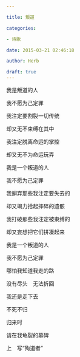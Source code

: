 ```yaml
---

title: 叛道

categories:

- 诗歌

date: 2015-03-21 02:46:18

author: Herb

draft: true
---
```


我是叛道的人

我不愿为己定罪

我注定要割裂一切传统

却又无不束缚在其中

我注定脱离命运的掌控

却又无不为命运玩弄



我是一个叛道的人

我不愿为己定罪

我摒弃那些我注定要失去的

却又竭力拾起摔碎的遗骸

我打破那些我注定被束缚的

却又妄想把它们拼凑起来



我是一个叛道的人

我不愿为己定罪

哪怕我知道我走的路

没有尽头　无法折回

我还是走下去

不死不归

归来时

请在我龟裂的墓碑

上　写“殉道者”